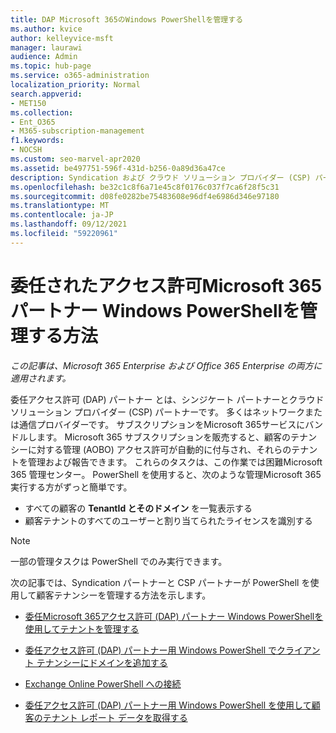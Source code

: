 ```yaml
---
title: DAP Microsoft 365のWindows PowerShellを管理する
ms.author: kvice
author: kelleyvice-msft
manager: laurawi
audience: Admin
ms.topic: hub-page
ms.service: o365-administration
localization_priority: Normal
search.appverid:
- MET150
ms.collection:
- Ent_O365
- M365-subscription-management
f1.keywords:
- NOCSH
ms.custom: seo-marvel-apr2020
ms.assetid: be497751-596f-431d-b256-0a89d36a47ce
description: Syndication および クラウド ソリューション プロバイダー (CSP) パートナーが顧客テナントWindows PowerShell管理Microsoft 365する方法。
ms.openlocfilehash: be32c1c8f6a71e45c8f0176c037f7ca6f28f5c31
ms.sourcegitcommit: d08fe0282be75483608e96df4e6986d346e97180
ms.translationtype: MT
ms.contentlocale: ja-JP
ms.lasthandoff: 09/12/2021
ms.locfileid: "59220961"
---
```

# <a name="how-to-manage-microsoft-365-with-windows-powershell-for-delegated-access-permissions-partners"></a>委任されたアクセス許可Microsoft 365パートナー Windows PowerShellを管理する方法

*この記事は、Microsoft 365 Enterprise および Office 365 Enterprise の両方に適用されます。*

委任アクセス許可 (DAP) パートナー とは、シンジケート パートナーとクラウド ソリューション プロバイダー (CSP) パートナーです。 多くはネットワークまたは通信プロバイダーです。 サブスクリプションをMicrosoft 365サービスにバンドルします。 Microsoft 365 サブスクリプションを販売すると、顧客のテナンシーに対する管理 (AOBO) アクセス許可が自動的に付与され、それらのテナントを管理および報告できます。 これらのタスクは、この作業では困難Microsoft 365 管理センター。 PowerShell を使用すると、次のような管理Microsoft 365実行する方がずっと簡単です。
- すべての顧客の **TenantId とそのドメイン** を一覧表示する 
- 顧客テナントのすべてのユーザーと割り当てられたライセンスを識別する
> [!NOTE]
> 一部の管理タスクは PowerShell でのみ実行できます。

次の記事では、Syndication パートナーと CSP パートナーが PowerShell を使用して顧客テナンシーを管理する方法を示します。
  
- [委任Microsoft 365アクセス許可 (DAP) パートナー Windows PowerShellを使用してテナントを管理する](manage-microsoft-365-tenants-with-windows-powershell-for-delegated-access-permissio.md)
    
- [委任アクセス許可 (DAP) パートナー用 Windows PowerShell でクライアント テナンシーにドメインを追加する](add-a-domain-to-a-client-tenancy-with-windows-powershell-for-delegated-access-pe.md)
    
- [Exchange Online PowerShell への接続](/powershell/exchange/connect-to-exchange-online-powershell)
    
- [委任アクセス許可 (DAP) パートナー用 Windows PowerShell を使用して顧客のテナント レポート データを取得する](retrieve-customer-tenant-reporting-data-with-windows-powershell-for-delegated-ac.md)
